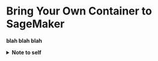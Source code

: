 # Bring Your Own Container to SageMaker
__blah blah blah__
<details><summary><b>Note to self</b></summary><p>
Explain the following:
1. Why are we doing this -> flexibility of SageMaker to support framework of preference (Keras and Tensorflow) <- might want to also mention that at the time of writing, Keras support MXNet as a backend.
2. Show that it's based on the [SageMaker Examples](https://github.com/awslabs/amazon-sagemaker-examples/tree/master/hyperparameter_tuning/keras_bring_your_own) as well as [this](https://github.com/awslabs/amazon-sagemaker-examples/tree/master/advanced_functionality/scikit_bring_your_own) and [Julien Simon](https://medium.com/datreeio/training-with-keras-mxnet-on-amazon-sagemaker-43a34bd668ca).
3. Talk about the benefits of local testing since there is no build in Conda environment for Keras (at time of writing) as well as not wasting resources for training on AWS <- need to rethink this due to GPU performance considerations on local notebook instance.
</p></details>

